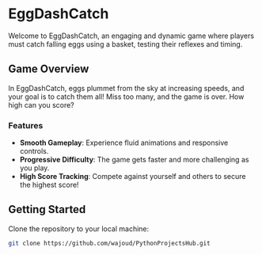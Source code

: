 # EggDashCatch

Welcome to EggDashCatch, an engaging and dynamic game where players must catch falling eggs using a basket, testing their reflexes and timing.

## Game Overview

In EggDashCatch, eggs plummet from the sky at increasing speeds, and your goal is to catch them all! Miss too many, and the game is over. How high can you score?

### Features

- **Smooth Gameplay**: Experience fluid animations and responsive controls.
- **Progressive Difficulty**: The game gets faster and more challenging as you play.
- **High Score Tracking**: Compete against yourself and others to secure the highest score!

## Getting Started

Clone the repository to your local machine:

```bash
git clone https://github.com/wajoud/PythonProjectsHub.git
```
